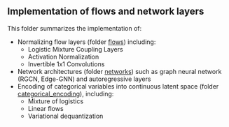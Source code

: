 ## Implementation of flows and network layers

This folder summarizes the implementation of:
* Normalizing flow layers (folder [flows](flows/)) including:
   * Logistic Mixture Coupling Layers
   * Activation Normalization
   * Invertible 1x1 Convolutions
* Network architectures (folder [networks](networks/)) such as graph neural network (RGCN, Edge-GNN) and autoregressive layers
* Encoding of categorical variables into continuous latent space (folder [categorical_encoding](categorical_encoding/)), including:
   * Mixture of logistics
   * Linear flows
   * Variational dequantization
